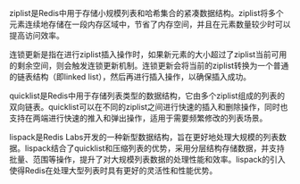 ziplist是Redis中用于存储小规模列表和哈希集合的紧凑数据结构。ziplist将多个元素连续地存储在一段内存区域中，节省了内存空间，并且在元素数量较少时可以提高访问效率。

连锁更新是指在进行ziplist插入操作时，如果新元素的大小超过了ziplist当前可用的剩余空间，则会触发连锁更新机制。连锁更新会将当前的ziplist转换为一个普通的链表结构（即linked list），然后再进行插入操作，以确保插入成功。

quicklist是Redis中用于存储列表类型的数据结构，它由多个ziplist组成的列表的双向链表。quicklist可以在不同的ziplist之间进行快速的插入和删除操作，同时也支持在两端进行快速的推入和弹出操作，适用于需要频繁修改的列表场景。

lispack是Redis Labs开发的一种新型数据结构，旨在更好地处理大规模的列表数据。lispack结合了quicklist和压缩列表的优势，采用分层结构存储数据，并支持批量、范围等操作，提升了对大规模列表数据的处理性能和效率。lispack的引入使得Redis在处理大型列表时具有更好的灵活性和性能优势。